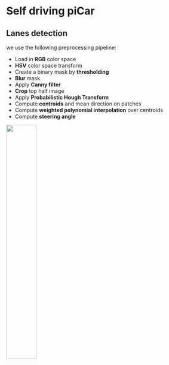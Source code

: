 # Self driving piCar

## Lanes detection

we use the following preprocessing pipeline:
* Load in **RGB** color space
* **HSV** color space transform
* Create a binary mask by **thresholding**
* **Blur** mask
* Apply **Canny filter**
* **Crop** top half image 
* Apply **Probabilistic Hough Transform**
* Compute **centroids** and mean direction on patches
* Compute **weighted polynomial interpolation** over centroids
* Compute **steering angle**

<img src="img/pipeline_angle.gif" width="40%">

